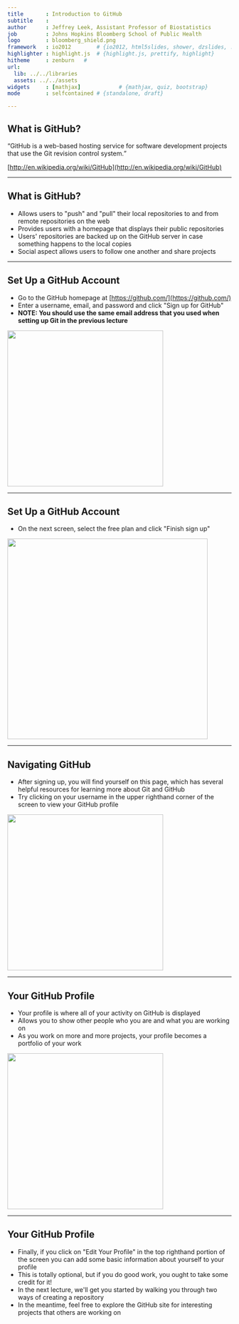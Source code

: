 ```yaml
---
title       : Introduction to GitHub
subtitle    : 
author      : Jeffrey Leek, Assistant Professor of Biostatistics 
job         : Johns Hopkins Bloomberg School of Public Health
logo        : bloomberg_shield.png
framework   : io2012        # {io2012, html5slides, shower, dzslides, ...}
highlighter : highlight.js  # {highlight.js, prettify, highlight}
hitheme     : zenburn   # 
url:
  lib: ../../libraries
  assets: ../../assets
widgets     : [mathjax]            # {mathjax, quiz, bootstrap}
mode        : selfcontained # {standalone, draft}

---
```


## What is GitHub?

<q>GitHub is a web-based hosting service for software development projects that use the Git revision control system.</q>

[http://en.wikipedia.org/wiki/GitHub](http://en.wikipedia.org/wiki/GitHub)

---

## What is GitHub?

* Allows users to "push" and "pull" their local repositories to and from remote repositories on the web
* Provides users with a homepage that displays their public repositories
* Users' repositories are backed up on the GitHub server in case something happens to the local copies
* Social aspect allows users to follow one another and share projects

---

## Set Up a GitHub Account

* Go to the GitHub homepage at [https://github.com/](https://github.com/)
* Enter a username, email, and password and click "Sign up for GitHub"
* **NOTE: You should use the same email address that you used when setting up Git in the previous lecture**

<img class=center src=../../assets/img/IntroToGitHub/GitHubSignup1.png height='350'/>

---

## Set Up a GitHub Account

* On the next screen, select the free plan and click "Finish sign up"

<img class=center src=../../assets/img/IntroToGitHub/GitHubSignup2.png height='450'/>

---

## Navigating GitHub

* After signing up, you will find yourself on this page, which has several helpful resources for learning more about Git and GitHub
* Try clicking on your username in the upper righthand corner of the screen to view your GitHub profile

<img class=center src=../../assets/img/IntroToGitHub/GitHubSignup3.png height='350'/>

---

## Your GitHub Profile

* Your profile is where all of your activity on GitHub is displayed
* Allows you to show other people who you are and what you are working on
* As you work on more and more projects, your profile becomes a portfolio of your work

<img class=center src=../../assets/img/IntroToGitHub/GitHubSignup4.png height='350'/>

---

## Your GitHub Profile

* Finally, if you click on "Edit Your Profile" in the top righthand portion of the screen you can add some basic information about yourself to your profile
* This is totally optional, but if you do good work, you ought to take some credit for it!
* In the next lecture, we'll get you started by walking you through two ways of creating a repository
* In the meantime, feel free to explore the GitHub site for interesting projects that others are working on
